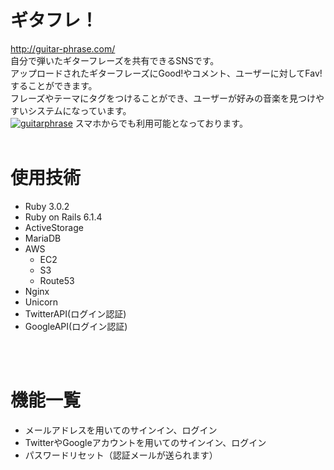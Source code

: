 # ギタフレ！

http://guitar-phrase.com/<br>
自分で弾いたギターフレーズを共有できるSNSです。<br>
アップロードされたギターフレーズにGood!やコメント、ユーザーに対してFav!することができます。<br>
フレーズやテーマにタグをつけることができ、ユーザーが好みの音楽を見つけやすいシステムになっています。<br>
<a href="http://guitar-phrase.com/">![guitarphrase](https://user-images.githubusercontent.com/85050692/131527042-c7031925-f458-459d-b2f9-39a3e59ff6d0.png)</a>
スマホからでも利用可能となっております。
<br><br>

# 使用技術
* Ruby 3.0.2
* Ruby on Rails 6.1.4
 * ActiveStorage
* MariaDB
* AWS
  * EC2
  * S3
  * Route53
* Nginx
* Unicorn
* TwitterAPI(ログイン認証)
* GoogleAPI(ログイン認証)

<br><br>
# 機能一覧
* メールアドレスを用いてのサインイン、ログイン
* TwitterやGoogleアカウントを用いてのサインイン、ログイン
* パスワードリセット（認証メールが送られます）
